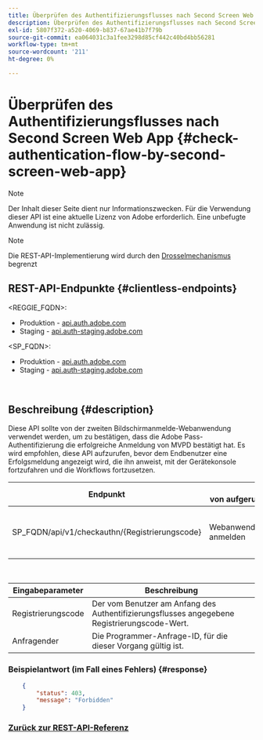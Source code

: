 ```yaml
---
title: Überprüfen des Authentifizierungsflusses nach Second Screen Web App
description: Überprüfen des Authentifizierungsflusses nach Second Screen Web App
exl-id: 5807f372-a520-4069-b837-67ae41b7f79b
source-git-commit: ea064031c3a1fee3298d85cf442c40bd4bb56281
workflow-type: tm+mt
source-wordcount: '211'
ht-degree: 0%

---
```


# Überprüfen des Authentifizierungsflusses nach Second Screen Web App {#check-authentication-flow-by-second-screen-web-app}

>[!NOTE]
>
>Der Inhalt dieser Seite dient nur Informationszwecken. Für die Verwendung dieser API ist eine aktuelle Lizenz von Adobe erforderlich. Eine unbefugte Anwendung ist nicht zulässig.

>[!NOTE]
>
> Die REST-API-Implementierung wird durch den [Drosselmechanismus](/help/authentication/throttling-mechanism.md) begrenzt

## REST-API-Endpunkte {#clientless-endpoints}

&lt;REGGIE_FQDN>:

* Produktion - [api.auth.adobe.com](http://api.auth.adobe.com/)
* Staging - [api.auth-staging.adobe.com](http://api.auth-staging.adobe.com/)

&lt;SP_FQDN>:

* Produktion - [api.auth.adobe.com](http://api.auth.adobe.com/)
* Staging - [api.auth-staging.adobe.com](http://api.auth-staging.adobe.com/)

</br>

## Beschreibung {#description}

Diese API sollte von der zweiten Bildschirmanmelde-Webanwendung verwendet werden, um zu bestätigen, dass die Adobe Pass-Authentifizierung die erfolgreiche Anmeldung von MVPD bestätigt hat. Es wird empfohlen, diese API aufzurufen, bevor dem Endbenutzer eine Erfolgsmeldung angezeigt wird, die ihn anweist, mit der Gerätekonsole fortzufahren und die Workflows fortzusetzen.


| Endpunkt | </br>von aufgerufen | Eingabe   </br>Parameter | HTTP </br>Methode | Reaktion | HTTP </br>Antwort |
| --- | --- | --- | --- | --- | --- |
| SP_FQDN/api/v1/checkauthn/{Registrierungscode} | Webanwendung anmelden | 1. Registrierungs-Code </br>    (Pfadkomponente)</br>2.  requestor </br>    (Obligatorisch) | GET | XML oder JSON mit Fehlerdetails, falls nicht erfolgreich. | 200 - Erfolg   </br>403 - Verboten |

</br>

| Eingabeparameter | Beschreibung |
| ----------------- | --------------------------------------------------------------------------------------------- |
| Registrierungscode | Der vom Benutzer am Anfang des Authentifizierungsflusses angegebene Registrierungscode-Wert. |
| Anfragender | Die Programmer-Anfrage-ID, für die dieser Vorgang gültig ist. |


### Beispielantwort (im Fall eines Fehlers) {#response}

```JSON
    {
        "status": 403,
        "message": "Forbidden"
    }
```

### [Zurück zur REST-API-Referenz](/help/authentication/rest-api-reference.md)
